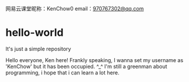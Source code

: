 网易云课堂昵称：KenChow0
email：970767302@qq.com

# hello-world
It's just a simple repository

Hello everyone, Ken here!
Frankly speaking, I wanna set my username as 'KenChow' but it has been occupied. ^_^
I'm still a greenman about programming, i hope that i can learn a lot here.

